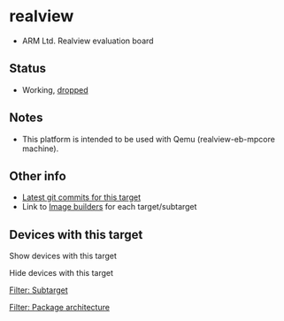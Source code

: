 # realview

- ARM Ltd. Realview evaluation board

## Status

- Working, [dropped](https://git.openwrt.org/?p=openwrt%2Fopenwrt.git%3Ba%3Dcommit%3Bh%3Da2798cff0f67349d7c1fe26f339439431188ec15 "https://git.openwrt.org/?p=openwrt/openwrt.git;a=commit;h=a2798cff0f67349d7c1fe26f339439431188ec15")

## Notes

- This platform is intended to be used with Qemu (realview-eb-mpcore machine).

## Other info

- [Latest git commits for this target](https://git.lede-project.org/?p=source.git&a=search&h=HEAD&st=commit&s=realview%3A "https://git.lede-project.org/?p=source.git&a=search&h=HEAD&st=commit&s=realview:")
- Link to [Image builders](/docs/guide-user/additional-software/imagebuilder "docs:guide-user:additional-software:imagebuilder") for each target/subtarget

## Devices with this target

Show devices with this target

Hide devices with this target

[Filter: Subtarget](#folded_701dcae44a502824ae2db1dcb3cc7452_1)

[Filter: Package architecture](#folded_701dcae44a502824ae2db1dcb3cc7452_2)
